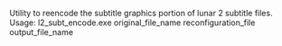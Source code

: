Utility to reencode the subtitle graphics portion of lunar 2 subtitle files.  
Usage: l2_subt_encode.exe original_file_name reconfiguration_file output_file_name  
